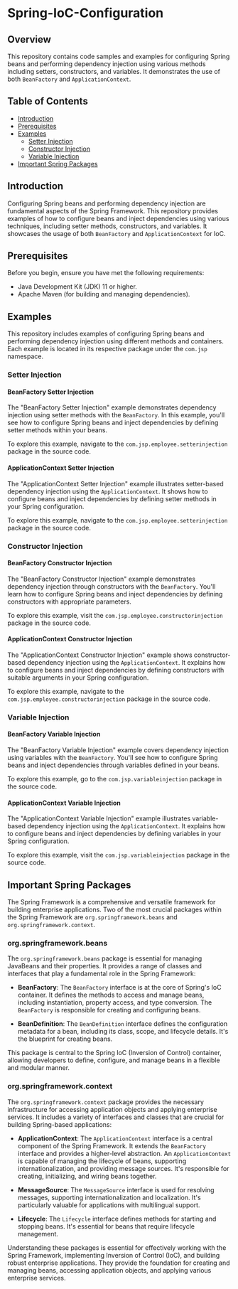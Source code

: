 # Spring-IoC-Configuration

## Overview
This repository contains code samples and examples for configuring Spring beans and performing dependency injection using various methods including setters, constructors, and variables. It demonstrates the use of both `BeanFactory` and `ApplicationContext`.

## Table of Contents

- [Introduction](#introduction)
- [Prerequisites](#prerequisites)
- [Examples](#examples)
  - [Setter Injection](#setter-injection)
  - [Constructor Injection](#constructor-injection)
  - [Variable Injection](#variable-injection)
- [Important Spring Packages](#important-spring-packages)


## Introduction

Configuring Spring beans and performing dependency injection are fundamental aspects of the Spring Framework. This repository provides examples of how to configure beans and inject dependencies using various techniques, including setter methods, constructors, and variables. It showcases the usage of both `BeanFactory` and `ApplicationContext` for IoC.


## Prerequisites

Before you begin, ensure you have met the following requirements:

- Java Development Kit (JDK) 11 or higher.
- Apache Maven (for building and managing dependencies).
  

## Examples

This repository includes examples of configuring Spring beans and performing dependency injection using different methods and containers. Each example is located in its respective package under the `com.jsp` namespace.

### Setter Injection

#### BeanFactory Setter Injection

The "BeanFactory Setter Injection" example demonstrates dependency injection using setter methods with the `BeanFactory`. In this example, you'll see how to configure Spring beans and inject dependencies by defining setter methods within your beans.

To explore this example, navigate to the `com.jsp.employee.setterinjection` package in the source code.

#### ApplicationContext Setter Injection

The "ApplicationContext Setter Injection" example illustrates setter-based dependency injection using the `ApplicationContext`. It shows how to configure beans and inject dependencies by defining setter methods in your Spring configuration.

To explore this example, navigate to the `com.jsp.employee.setterinjection` package in the source code.

### Constructor Injection

#### BeanFactory Constructor Injection

The "BeanFactory Constructor Injection" example demonstrates dependency injection through constructors with the `BeanFactory`. You'll learn how to configure Spring beans and inject dependencies by defining constructors with appropriate parameters.

To explore this example, visit the `com.jsp.employee.constructorinjection` package in the source code.

#### ApplicationContext Constructor Injection

The "ApplicationContext Constructor Injection" example shows constructor-based dependency injection using the `ApplicationContext`. It explains how to configure beans and inject dependencies by defining constructors with suitable arguments in your Spring configuration.

To explore this example, navigate to the `com.jsp.employee.constructorinjection` package in the source code.

### Variable Injection

#### BeanFactory Variable Injection

The "BeanFactory Variable Injection" example covers dependency injection using variables with the `BeanFactory`. You'll see how to configure Spring beans and inject dependencies through variables defined in your beans.

To explore this example, go to the `com.jsp.variableinjection` package in the source code.

#### ApplicationContext Variable Injection

The "ApplicationContext Variable Injection" example illustrates variable-based dependency injection using the `ApplicationContext`. It explains how to configure beans and inject dependencies by defining variables in your Spring configuration.

To explore this example, visit the `com.jsp.variableinjection` package in the source code.



## Important Spring Packages

The Spring Framework is a comprehensive and versatile framework for building enterprise applications. Two of the most crucial packages within the Spring Framework are `org.springframework.beans` and `org.springframework.context`.

### org.springframework.beans

The `org.springframework.beans` package is essential for managing JavaBeans and their properties. It provides a range of classes and interfaces that play a fundamental role in the Spring Framework:

- **BeanFactory**: The `BeanFactory` interface is at the core of Spring's IoC container. It defines the methods to access and manage beans, including instantiation, property access, and type conversion. The `BeanFactory` is responsible for creating and configuring beans.

- **BeanDefinition**: The `BeanDefinition` interface defines the configuration metadata for a bean, including its class, scope, and lifecycle details. It's the blueprint for creating beans. 

This package is central to the Spring IoC (Inversion of Control) container, allowing developers to define, configure, and manage beans in a flexible and modular manner.

### org.springframework.context

The `org.springframework.context` package provides the necessary infrastructure for accessing application objects and applying enterprise services. It includes a variety of interfaces and classes that are crucial for building Spring-based applications:

- **ApplicationContext**: The `ApplicationContext` interface is a central component of the Spring Framework. It extends the `BeanFactory` interface and provides a higher-level abstraction. An `ApplicationContext` is capable of managing the lifecycle of beans, supporting internationalization, and providing message sources. It's responsible for creating, initializing, and wiring beans together.

- **MessageSource**: The `MessageSource` interface is used for resolving messages, supporting internationalization and localization. It's particularly valuable for applications with multilingual support.

- **Lifecycle**: The `Lifecycle` interface defines methods for starting and stopping beans. It's essential for beans that require lifecycle management.

Understanding these packages is essential for effectively working with the Spring Framework, implementing Inversion of Control (IoC), and building robust enterprise applications. They provide the foundation for creating and managing beans, accessing application objects, and applying various enterprise services.

